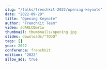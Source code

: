 ```yaml
---
slug: "/talks/frenchkit-2022/opening-keynote"
date: "2022-09-29"
title: "Opening Keynote"
author: "FrenchKit Team"
video: sdARLCQmr1w
thumbnail: thumbnails/opening.jpg
slides: downloads/"TODO"
tags: []
year: 2022
conference: frenchkit
edition: "2022"
allow_ads: true
---
```

